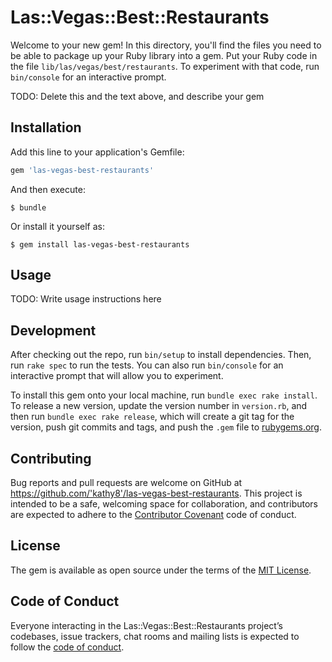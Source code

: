 # Las::Vegas::Best::Restaurants

Welcome to your new gem! In this directory, you'll find the files you need to be able to package up your Ruby library into a gem. Put your Ruby code in the file `lib/las/vegas/best/restaurants`. To experiment with that code, run `bin/console` for an interactive prompt.

TODO: Delete this and the text above, and describe your gem

## Installation

Add this line to your application's Gemfile:

```ruby
gem 'las-vegas-best-restaurants'
```

And then execute:

    $ bundle

Or install it yourself as:

    $ gem install las-vegas-best-restaurants

## Usage

TODO: Write usage instructions here

## Development

After checking out the repo, run `bin/setup` to install dependencies. Then, run `rake spec` to run the tests. You can also run `bin/console` for an interactive prompt that will allow you to experiment.

To install this gem onto your local machine, run `bundle exec rake install`. To release a new version, update the version number in `version.rb`, and then run `bundle exec rake release`, which will create a git tag for the version, push git commits and tags, and push the `.gem` file to [rubygems.org](https://rubygems.org).

## Contributing

Bug reports and pull requests are welcome on GitHub at https://github.com/'kathy8'/las-vegas-best-restaurants. This project is intended to be a safe, welcoming space for collaboration, and contributors are expected to adhere to the [Contributor Covenant](http://contributor-covenant.org) code of conduct.

## License

The gem is available as open source under the terms of the [MIT License](https://opensource.org/licenses/MIT).

## Code of Conduct

Everyone interacting in the Las::Vegas::Best::Restaurants project’s codebases, issue trackers, chat rooms and mailing lists is expected to follow the [code of conduct](https://github.com/'kathy8'/las-vegas-best-restaurants/blob/master/CODE_OF_CONDUCT.md).
